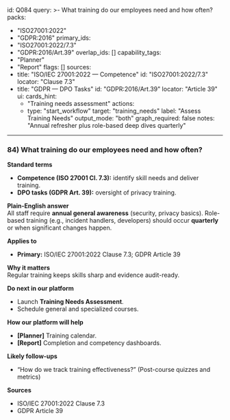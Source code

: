 id: Q084
query: >-
  What training do our employees need and how often?
packs:
  - "ISO27001:2022"
  - "GDPR:2016"
primary_ids:
  - "ISO27001:2022/7.3"
  - "GDPR:2016/Art.39"
overlap_ids: []
capability_tags:
  - "Planner"
  - "Report"
flags: []
sources:
  - title: "ISO/IEC 27001:2022 — Competence"
    id: "ISO27001:2022/7.3"
    locator: "Clause 7.3"
  - title: "GDPR — DPO Tasks"
    id: "GDPR:2016/Art.39"
    locator: "Article 39"
ui:
  cards_hint:
    - "Training needs assessment"
  actions:
    - type: "start_workflow"
      target: "training_needs"
      label: "Assess Training Needs"
output_mode: "both"
graph_required: false
notes: "Annual refresher plus role-based deep dives quarterly"
---
### 84) What training do our employees need and how often?

**Standard terms**  
- **Competence (ISO 27001 Cl. 7.3):** identify skill needs and deliver training.  
- **DPO tasks (GDPR Art. 39):** oversight of privacy training.

**Plain-English answer**  
All staff require **annual general awareness** (security, privacy basics). Role-based training (e.g., incident handlers, developers) should occur **quarterly** or when significant changes happen.

**Applies to**  
- **Primary:** ISO/IEC 27001:2022 Clause 7.3; GDPR Article 39

**Why it matters**  
Regular training keeps skills sharp and evidence audit-ready.

**Do next in our platform**  
- Launch **Training Needs Assessment**.  
- Schedule general and specialized courses.

**How our platform will help**  
- **[Planner]** Training calendar.  
- **[Report]** Completion and competency dashboards.  

**Likely follow-ups**  
- “How do we track training effectiveness?” (Post-course quizzes and metrics)

**Sources**  
- ISO/IEC 27001:2022 Clause 7.3  
- GDPR Article 39